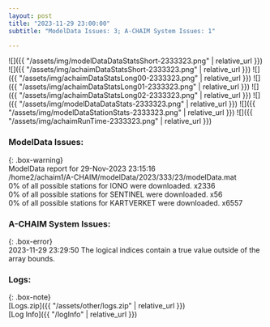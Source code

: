 ```yaml
---
layout: post
title: "2023-11-29 23:00:00"
subtitle: "ModelData Issues: 3; A-CHAIM System Issues: 1"

---
```


![]({{ "/assets/img/modelDataDataStatsShort-2333323.png" | relative_url }})
![]({{ "/assets/img/achaimDataStatsShort-2333323.png" | relative_url }})
![]({{ "/assets/img/achaimDataStatsLong00-2333323.png" | relative_url }})
![]({{ "/assets/img/achaimDataStatsLong01-2333323.png" | relative_url }})
![]({{ "/assets/img/achaimDataStatsLong02-2333323.png" | relative_url }})
![]({{ "/assets/img/modelDataDataStats-2333323.png" | relative_url }})
![]({{ "/assets/img/modelDataStationStats-2333323.png" | relative_url }})
![]({{ "/assets/img/achaimRunTime-2333323.png" | relative_url }})


### ModelData Issues:  
  
{: .box-warning}  
 ModelData report for 29-Nov-2023 23:15:16   
 /home2/achaim1/A-CHAIM/modelData/2023/333/23/modelData.mat   
 0% of all possible stations for IONO were downloaded. x2336   
 0% of all possible stations for SENTINEL were downloaded. x56   
 0% of all possible stations for KARTVERKET were downloaded. x6557   
  
### A-CHAIM System Issues:  
  
{: .box-error}  
2023-11-29 23:29:50 The logical indices contain a true value outside of the array bounds.  

### Logs:  
  
{: .box-note}  
[Logs.zip]({{ "/assets/other/logs.zip" | relative_url }})  
[Log Info]({{ "/logInfo" | relative_url }})  
